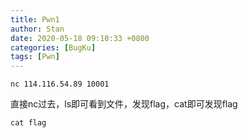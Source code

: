 ```yaml
---
title: Pwn1
author: Stan
date: 2020-05-18 09:10:33 +0800
categories: [BugKu]
tags: [Pwn]
---
```

```
nc 114.116.54.89 10001
```

直接nc过去，ls即可看到文件，发现flag，cat即可发现flag

```
cat flag
```

